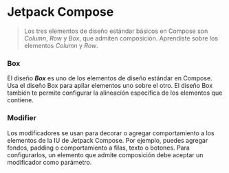# Jetpack Compose

> Los tres elementos de diseño estándar básicos en Compose son _Column_,
_Row_ y _Box_, que admiten composición. Aprendiste sobre los elementos
_Column_ y _Row_.  

### Box  
El diseño ___Box___ es uno de los elementos de diseño estándar en Compose.
Usa el diseño Box para apilar elementos uno sobre el otro. 
El diseño Box también te permite configurar la alineación específica de
los elementos que contiene.  

### Modifier
Los modificadores se usan para decorar o agregar comportamiento 
a los elementos de la IU de Jetpack Compose. Por ejemplo, 
puedes agregar fondos, padding o comportamiento a filas, 
texto o botones. Para configurarlos, un elemento que admite composición
debe aceptar un modificador como parámetro.